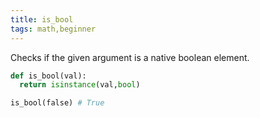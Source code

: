 ```yaml
---
title: is_bool
tags: math,beginner
---
```


Checks if the given argument is a native boolean element.

```py
def is_bool(val):
  return isinstance(val,bool)
```

```py
is_bool(false) # True
```
